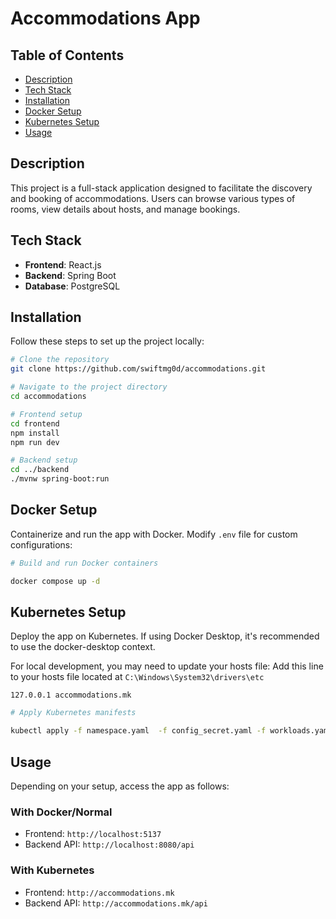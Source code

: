 # Accommodations App


## Table of Contents
- [Description](#description)
- [Tech Stack](#tech-stack)
- [Installation](#installation)
- [Docker Setup](#docker-setup)
- [Kubernetes Setup](#kubernetes-setup)
- [Usage](#usage)

## Description
This project is a full-stack application designed to facilitate the discovery and booking of accommodations. Users can browse various types of rooms, view details about hosts, and manage bookings.

## Tech Stack
- **Frontend**: React.js
- **Backend**: Spring Boot
- **Database**: PostgreSQL

## Installation
Follow these steps to set up the project locally:
```bash
# Clone the repository
git clone https://github.com/swiftmg0d/accommodations.git

# Navigate to the project directory
cd accommodations

# Frontend setup
cd frontend
npm install
npm run dev

# Backend setup
cd ../backend
./mvnw spring-boot:run
```
## Docker Setup
Containerize and run the app with Docker. Modify `.env` file for custom configurations:
```bash
# Build and run Docker containers

docker compose up -d
```
## Kubernetes Setup
Deploy the app on Kubernetes. If using Docker Desktop, it's recommended to use the docker-desktop context.

For local development, you may need to update your hosts file:
Add this line to your hosts file located at `C:\Windows\System32\drivers\etc`

`127.0.0.1 accommodations.mk`
```bash
# Apply Kubernetes manifests

kubectl apply -f namespace.yaml  -f config_secret.yaml -f workloads.yaml -f service.yaml -f ingress.yaml
```

## Usage
Depending on your setup, access the app as follows:

### With Docker/Normal
- Frontend: `http://localhost:5137`
- Backend API: `http://localhost:8080/api`

### With Kubernetes
- Frontend: `http://accommodations.mk`
- Backend API: `http://accommodations.mk/api`



